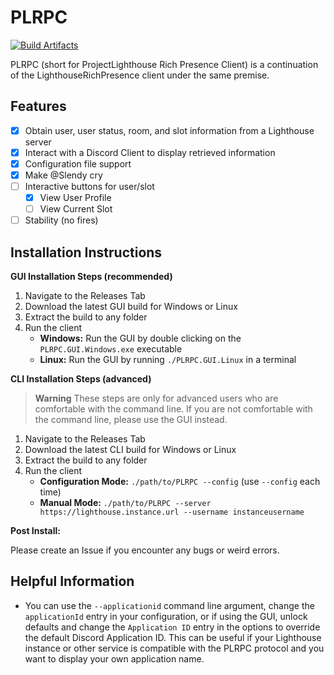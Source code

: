 # PLRPC

[![Build Artifacts](https://github.com/LBPUnion/PLRPC/actions/workflows/build.yml/badge.svg)](https://github.com/LBPUnion/PLRPC/actions/workflows/build.yml)

PLRPC (short for ProjectLighthouse Rich Presence Client) is a continuation of the LighthouseRichPresence client under
the same premise.

## Features

- [x] Obtain user, user status, room, and slot information from a Lighthouse server
- [x] Interact with a Discord Client to display retrieved information
- [x] Configuration file support
- [x] Make @Slendy cry
- [ ] Interactive buttons for user/slot
    - [x] View User Profile
    - [ ] View Current Slot
- [ ] Stability (no fires)

## Installation Instructions
                                   
**GUI Installation Steps (recommended)**

1. Navigate to the Releases Tab
2. Download the latest GUI build for Windows or Linux
3. Extract the build to any folder
4. Run the client
   * **Windows:** Run the GUI by double clicking on the `PLRPC.GUI.Windows.exe` executable
   * **Linux:** Run the GUI by running `./PLRPC.GUI.Linux` in a terminal

**CLI Installation Steps (advanced)**

> **Warning**
> These steps are only for advanced users who are comfortable with the command line.
> If you are not comfortable with the command line, please use the GUI instead.

1. Navigate to the Releases Tab
2. Download the latest CLI build for Windows or Linux
3. Extract the build to any folder
4. Run the client
    - **Configuration Mode:** `./path/to/PLRPC --config` (use `--config` each time)
    - **Manual Mode:** `./path/to/PLRPC --server https://lighthouse.instance.url --username instanceusername`

**Post Install:**

Please create an Issue if you encounter any bugs or weird errors.

## Helpful Information

* You can use the `--applicationid` command line argument, change the `applicationId` entry in your configuration,
  or if using the GUI, unlock defaults and change the `Application ID` entry in the options to override the default
  Discord Application ID. This can be useful if your Lighthouse instance or other service is compatible with the PLRPC 
  protocol and you want to display your own application name.